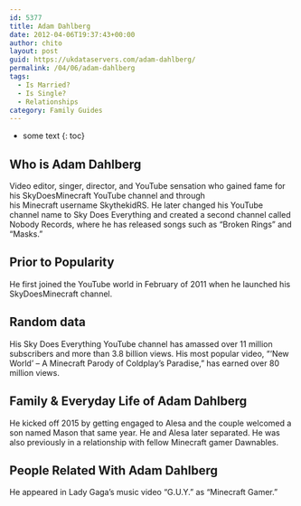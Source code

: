 ```yaml
---
id: 5377
title: Adam Dahlberg
date: 2012-04-06T19:37:43+00:00
author: chito
layout: post
guid: https://ukdataservers.com/adam-dahlberg/
permalink: /04/06/adam-dahlberg
tags:
  - Is Married?
  - Is Single?
  - Relationships
category: Family Guides
---
```


* some text
{: toc}
          
          
## Who is  Adam Dahlberg
                  
                  
                  
Video editor, singer, director, and YouTube sensation who gained fame for his SkyDoesMinecraft YouTube channel and through his Minecraft username SkythekidRS. He later changed his YouTube channel name to Sky Does Everything and created a second channel called Nobody Records, where he has released songs such as &#8220;Broken Rings&#8221; and &#8220;Masks.&#8221;
                  
                
                
                
## Prior to Popularity 
                  
                  
                  
He first joined the YouTube world in February of 2011 when he launched his SkyDoesMinecraft channel. 
                  
                
                
                
## Random data 
                  
                  
                  
His Sky Does Everything YouTube channel has amassed over 11 million subscribers and more than 3.8 billion views. His most popular video, &#8220;&#8216;New World&#8217; &#8211; A Minecraft Parody of Coldplay&#8217;s Paradise,&#8221; has earned over 80 million views. 
                  
                
                
                
## Family & Everyday Life of Adam Dahlberg
                  
                  
                  
He kicked off 2015 by getting engaged to Alesa and the couple welcomed a son named Mason that same year. He and Alesa later separated. He was also previously in a relationship with fellow Minecraft gamer Dawnables.  
                  
                
                
                
## People Related With  Adam Dahlberg
                  
                  
                  
He appeared in Lady Gaga&#8217;s music video &#8220;G.U.Y.&#8221; as &#8220;Minecraft Gamer.&#8221;
                  
                
              
            
          
          
          
    
    
  

